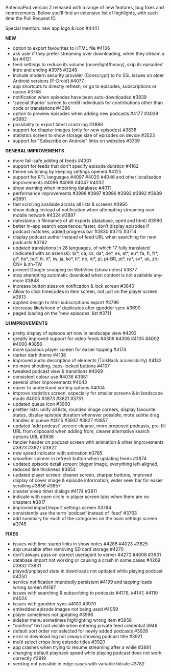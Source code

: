 AntennaPod version 2 released with a range of new features, bug fixes and improvements. Below you'll find an extensive list of highlights, with each time the Pull Request ID.

Special mention: new app logo & icon #4441

**NEW**
* option to export favourites to HTML file #4106
* ask user if they prefer streaming over downloading, when they stream a lot #4121
* feed settings to reduce its volume (none/light/heavy), skip its episodes' intro and ending #3975 #3248
* include modern security provider (Conscrypt) to fix SSL issues on older Android versions [F-Droid] #4077
* app shortcuts to directly refresh, or go to episodes, subscriptions or queue #3748
* notification when episodes have been auto-downloaded #3839
* 'special thanks' screen to credit individuals for contributions other than code or translations #4386
* option to preview episodes when adding new podcasts #4177 #4039 #3882
* possibility to export latest crash log #3886
* support for chapter images (only for new episodes) #3838
* statistics screen to show storage size of episodes on device #3523
* support for "Subscribe on Android" links on websites #3739

**GENERAL IMPROVEMENTS**
* more fail-safe adding of feeds #4301
* support for feeds that don't specify episode duration #4162
* theme switching by keeping settings opened #4125
* support for RTL languages #4097 #4020 #4046 and other localisation improvements #4096 #4088 #4047 #4032
* show warning when importing database #4011
* performance improvements #3998 #3997 #3996 #3993 #3992 #3989 #3991
* fast scrolling available across all lists & screens #3995
* show dialog instead of notification when attempting streaming over mobile network #4324 #3897
* datestamp in filenames of all exports (database, opml and html) #3980
* better in-app search experience: faster, don’t display episodes if podcast matches, added progress bar #3830 #3715 #3714
* display podcast author instead of feed URL when searching for new podcasts #3762
* updated translations in 28 languages, of which 17 fully translated (indicated with an asterisk): br*, ca, cs, da*, de*, es, et*, eu*, fa, fi, fr*, gl*, he*, hu*, hi, it*, iw, ja, ko*, lt*, nb, nl*, pl, pt-BR, pt*, ru*, sv*, uk, zh-CN* & zh-TW
* prevent Google snooping on WebView (show notes) #3877
* stop attempting automatic download when content is not available any-more #3848
* increase button sizes on notification & lock screen #3840
* Allow to click timecodes in item screen, not just on the player screen #3813
* applied design to html subscriptions export #3796
* decrease likelyhood of duplicates after gpodder sync #3690
* paged loading on the 'new episodes' list #3711

**UI IMPROVEMENTS**
* pretty display of episode art now in landscape view #4292
* greatly improved support for video feeds #4306 #4306 #4105 #4002 #4000 #3858
* more spacious player screen for easier tapping #4174
* darker dark theme #4138
* improved audio description of elements (TalkBack accessibility) #4132
* no more shouting, caps-locked buttons #4107
* tweaked podcast view & transitions #4069
* consistent colour use #4036 #3981
* several other improvements #4043
* easier to understand sorting options #4004
* improve statistics screen, especially for smaller screens & in landscape mode #4005 #3873 #3821 #3751
* updated queue icon #3960
* prettier lists: unify all lists, rounded image corners, display favourite status, display episode duration whenever possible, more subtle drag handles in queue #4015 #3937 #3827 #3957
* updated ‘add podcast’ screen: cleaner, more proposed podcasts, pre-fill URL from clipboard when adding from, clearer alternative search options URL #3936
* fancier header on podcast screen with animation & other improvements #3923 #3927 #3922
* new speed indicator with animation #3785
* smoother spinner in refresh button when updating feeds #3874
* updated episode detail screen: bigger image, everything left-aligned, reduced line thickness #3854
* updated player screen: cleaner screen, sharper buttons, improved display of cover image & episode information, wider seek bar for easier scrolling #3856 #3857
* cleaner sleep timer dialogs #4174 #3811
* indicate with open circle in player screen tabs when there are no chapters #3817
* improved import/export settings screen #3794
* consistently use the term ‘podcast’ instead of ‘feed’ #3763
* add summary for each of the categories on the main settings screen #3745

**FIXES**
* issues with time stamp links in show notes #4286 #4023 #3825
* app unusable after removing SD card storage #4270
* don't always pass on correct useragent to server #4272 #4008 #3931
* database import not working or causing a crash in some cases #4269 #3832 #3831
* played/unplayed state in downloads not updated while playing podcast #4250
* service notification intendedly persistent #4199 and tapping loads wrong screen #4197
* issues with searching & subscribing to podcasts #4179, #4147, #4110 #4024
* issues with gpodder sync #4100 #3970
* embedded episode images not being used #4059
* player sometimes not updating #3966
* sidebar menu sometimes highlighting wrong item #3958
* “confirm” text not visible when entering private feed credential 3948
* default sort order not selected for newly added podcasts #3926
* error in download log not always showing podcast title #3921
* multi select crops long episode titles #3920
* app crashes when trying to resume streaming after a while #3881
* changing default playback speed while playing podcast does not work correctly #3819
* seeking not possible in edge cases with variable bitrate #3782
